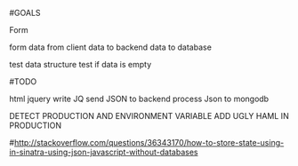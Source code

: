 #GOALS 

Form 

form data from client 
data to backend
data to database 

test data structure 
test if data is empty 

#TODO 

html
jquery
write JQ
send JSON to backend
process Json to mongodb

DETECT PRODUCTION AND ENVIRONMENT VARIABLE
ADD UGLY HAML IN PRODUCTION


#http://stackoverflow.com/questions/36343170/how-to-store-state-using-in-sinatra-using-json-javascript-without-databases